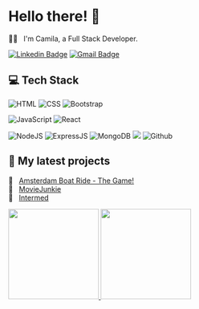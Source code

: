 # Hello there! 👋

:woman_technologist: &nbsp; I'm Camila, a Full Stack Developer.
    
[![Linkedin Badge](https://img.shields.io/badge/-LinkedIn-blue?style=flat-square&logo=Linkedin&logoColor=white&link=https://www.linkedin.com/in/camilaboaventura/)](https://www.linkedin.com/in/camilaboaventura/)
[![Gmail Badge](https://img.shields.io/badge/-Gmail-c14438?style=flat-square&logo=Gmail&logoColor=white&link=mailto:camilamboaventura@gmail.com)](mailto:camilamboaventura@gmail.com)
    
    
## :computer: Tech Stack

![HTML](https://img.shields.io/badge/HTML5-E34F26?style=for-the-badge&logo=html5&logoColor=white) ![CSS](https://img.shields.io/badge/CSS-239120?&style=for-the-badge&logo=css3&logoColor=white) <img alt="Bootstrap" src="https://img.shields.io/badge/bootstrap-%23563D7C.svg?&style=for-the-badge&logo=bootstrap&logoColor=white"/> 

![JavaScript](https://img.shields.io/badge/JavaScript-F7DF1E?style=for-the-badge&logo=javascript&logoColor=black) <img alt="React" src="https://img.shields.io/badge/react-%2320232a.svg?&style=for-the-badge&logo=react&logoColor=%2361DAFB"/> 

![NodeJS](https://img.shields.io/badge/Node.js-43853D?style=for-the-badge&logo=node.js&logoColor=white) ![ExpressJS](https://img.shields.io/badge/Express.js-404D59?style=for-the-badge) ![MongoDB](https://img.shields.io/badge/MongoDB-4EA94B?style=for-the-badge&logo=mongodb&logoColor=white)
![](https://img.shields.io/badge/git%20-%23F05033.svg?&style=for-the-badge&logo=git&logoColor=white) ![Github](https://img.shields.io/badge/github%20-%23121011.svg?&style=for-the-badge&logo=github&logoColor=white)


## :open_file_folder: My latest projects

:speedboat: &nbsp; [Amsterdam Boat Ride - The Game!](https://github.com/camilamboaventura/game-project) 
<br />
:movie_camera: &nbsp; [MovieJunkie](https://github.com/camilamboaventura/MovieJunkie)
<br />
:syringe: &nbsp; [Intermed](https://github.com/ialmeidapb/intermed-client-MERN)  


<p align="left">
<a href="https://github.com/camilamboaventura">
  <img height="180em" src="https://github-readme-stats.vercel.app/api/?username=camilamboaventura&count_private=true&show_icons=true"/>
  <img height="180em" src="https://github-readme-stats.vercel.app/api/top-langs/?username=camilamboaventura&layout=compact&langs_count=8"/>
</a>
</p>
